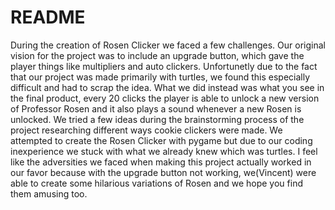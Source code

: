 # README
During the creation of Rosen Clicker we faced a few challenges. Our original vision for the project was to include an upgrade button, which gave the player things like multipliers and auto clickers. Unfortunetly due to the fact that our project was made primarily with turtles, we found this especially difficult and had to scrap the idea. What we did instead was what you see in the final product, every 20 clicks the player is able to unlock a new version of Professor Rosen and it also plays a sound whenever a new Rosen is unlocked. We tried a few ideas during the brainstorming process of the project researching different ways cookie clickers were made. We attempted to create the Rosen Clicker with pygame but due to our coding inexperience we stuck with what we already knew which was turtles. I feel like the adversities we faced when making this project actually worked in our favor because with the upgrade button not working, we(Vincent) were able to create some hilarious variations of Rosen and we hope you find them amusing too.
